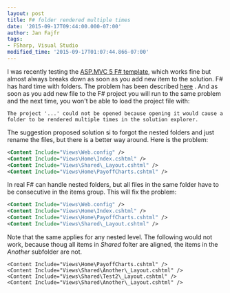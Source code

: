 ```yaml
---
layout: post
title: F# folder rendered multiple times
date: '2015-09-17T09:44:00.000-07:00'
author: Jan Fajfr
tags:
- FSharp, Visual Studio
modified_time: '2015-09-17T01:07:44.866-07:00'
---
```


I was recently testing the [ASP.MVC 5 F# template](https://visualstudiogallery.msdn.microsoft.com/39ae8dec-d11a-4ac9-974e-be0fdadec71b), which works fine but almost always breaks down as soon as you add new item to the solution. F# has hard time with folders. The problem has been described [here](http://stackoverflow.com/questions/22845020/visual-studio-f-project-cant-have-two-folders-in-a-file-tree-with-the-same-na) . And as soon as you add new file to the F# project you will run to the same problem and the next time, you won't be able to load the project file with:

```
The project '...' could not be opened because opening it would cause a folder to be rendered multiple times in the solution explorer.
```

The suggestion proposed solution si to forgot the nested folders and just rename the files, but there is a better way around. Here is the problem:

```xml
<Content Include="Views\Web.config" />
<Content Include="Views\Home\Index.cshtml" />
<Content Include="Views\Shared\_Layout.cshtml" />
<Content Include="Views\Home\PayoffCharts.cshtml" />
```

In real F# can handle nested folders, but all files in the same folder have to be consecutive in the items group. This will fix the problem:

```xml
<Content Include="Views\Web.config" />
<Content Include="Views\Home\Index.cshtml" />
<Content Include="Views\Home\PayoffCharts.cshtml" />
<Content Include="Views\Shared\_Layout.cshtml" />
```

Note that the same applies for any nested level. The following would not work, because thoug all items in *Shared* folter are aligned, the items in the *Another* subfolder are not.

```
<Content Include="Views\Home\PayoffCharts.cshtml" />
<Content Include="Views\Shared\Another\_Layout.cshtml" />
<Content Include="Views\Shared\Test2\_Layout.cshtml" />
<Content Include="Views\Shared\Another\_Layout.cshtml" />
```
